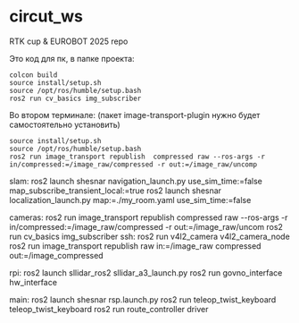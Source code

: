 # circut_ws
RTK cup & EUROBOT 2025 repo

Это код для пк, в папке проекта:

```
colcon build
source install/setup.sh
source /opt/ros/humble/setup.bash
ros2 run cv_basics img_subscriber
```

Во втором терминале:
(пакет image-transport-plugin нужно будет самостоятельно установить)
```
source install/setup.sh
source /opt/ros/humble/setup.bash
ros2 run image_transport republish  compressed raw --ros-args -r in/compressed:=/image_raw/compressed -r out:=/image_raw/uncomp
```

slam:
ros2 launch shesnar navigation_launch.py use_sim_time:=false map_subscribe_transient_local:=true
ros2 launch shesnar localization_launch.py map:=./my_room.yaml use_sim_time:=false

cameras:
ros2 run image_transport republish  compressed raw --ros-args -r in/compressed:=/image_raw/compressed -r out:=/image_raw/uncom
ros2 run cv_basics img_subscriber
ssh:
ros2 run v4l2_camera v4l2_camera_node
ros2 run image_transport republish raw in:=/image_raw  compressed out:=/image_compressed



rpi:
ros2 launch sllidar_ros2 sllidar_a3_launch.py
ros2 run govno_interface hw_interface

main:
ros2 launch shesnar rsp.launch.py
ros2 run teleop_twist_keyboard teleop_twist_keyboard 
ros2 run route_controller driver
